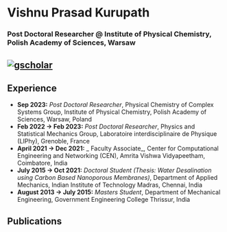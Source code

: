 # **Vishnu Prasad Kurupath**

### Post Doctoral Researcher @ Institute of Physical Chemistry, Polish Academy of Sciences, Warsaw

[![gscholar](https://github.com/vishnu-prasad-kurupath/vishnu-prasad-kurupath.github.io/assets/129292632/af321629-dd18-4fe4-a22e-af8d1185d131)][1]
---

## **Experience**
- **Sep 2023:** _Post Doctoral Researcher_, Physical Chemistry of Complex Systems Group, Institute of Physical Chemistry, Polish Academy of Sciences, Warsaw, Poland
- **Feb 2022 -> Feb 2023:** _Post Doctoral Researcher_, Physics and Statistical Mechanics Group, Laboratoire interdisciplinaire de Physique (LIPhy), Grenoble, France
- **April 2021 -> Dec 2021:** _ Faculty Associate_, Center for Computational Engineering and Networking (CEN), Amrita Vishwa Vidyapeetham, Coimbatore, India
- **July 2015 -> Oct 2021:** _Doctoral Student (Thesis: Water Desalination using Carbon Based Nanoporous Membranes)_, Department of Applied Mechanics, Indian Institute of Technology Madras, Chennai, India
- **August 2013 -> July 2015:** _Masters Student_, Department of Mechanical Engineering, Government Engineering College Thrissur, India

## **Publications**



[1]: https://scholar.google.com/citations?user=KUmun1kAAAAJ&hl=en
